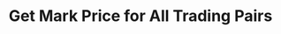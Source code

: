 ---
title: Get Mark Price for All Trading Pairs
position_number: 14
type: get
description: /az/future/market/v1/public/q/mark-price
parameters:
    -
        name: symbol
        type: string
        mandatory: false
        default: N/A
        description: Trading pair
        ranges:
content_markdown: Note：This method does not require a signature.
left_code_blocks:
    -
        code_block: "public void getKLine() {\r\n\tString text = HttpUtil.get(URL + \"/data/api/az/future/market/v1/getKLine?market=btc_usdt&type=1min&since=0\");\r\n\tSystem.out.println(text);\r\n}"
        title: Java
        language: java
right_code_blocks:
    - code_block: |-
        {
          "error": {
            "code": "",
            "msg": ""
          },
          "msgInfo": "success",
          "returnCode": 0,
          "result": [
            {
                "s": "btc_usdt",   //Trading pair
                "p": "110099.3",   //Price
                "t": 1761981389615 //Timestamp
            }
          ]
        }
      title: Response
      language: json
---